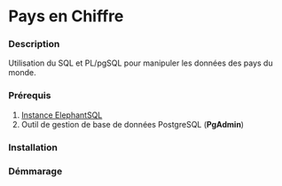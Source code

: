 # Pays en Chiffre 
 ### Description 
   Utilisation du SQL et PL/pgSQL pour manipuler les données des pays du monde.
   
   
 ### Prérequis
 1. [Instance ElephantSQL](https://customer.elephantsql.com)
 2. Outil de gestion de base de données PostgreSQL (**PgAdmin**)
   
 ### Installation
 ### Démmarage


